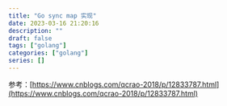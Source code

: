 ```yaml
---
title: "Go sync map 实现"
date: 2023-03-16 21:20:16
description: ""
draft: false
tags: ["golang"]
categories: ["golang"]
series: []
---
```


参考：[https://www.cnblogs.com/qcrao-2018/p/12833787.html](https://www.cnblogs.com/qcrao-2018/p/12833787.html)
